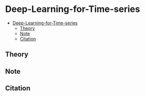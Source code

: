 # Deep-Learning-for-Time-series

- [Deep-Learning-for-Time-series](#deep-learning-for-time-series)
    - [Theory](#theory)
    - [Note](#note)
    - [Citation](#citation)

## Theory

## Note

## Citation
